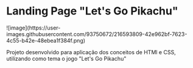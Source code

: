 <h1>Landing Page "Let's Go Pikachu"</h1>
![image](https://user-images.githubusercontent.com/93750672/216593809-42e962bf-7623-4c55-b42e-48ebea1f384f.png)

Projeto desenvolvido para aplicação dos conceitos de HTMl e CSS, utilizando como tema o jogo "Let's Go Pikachu" 
